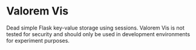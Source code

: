 # Valorem Vis

Dead simple Flask key-value storage using sessions. Valorem Vis is not tested for security and should only be used in development environments for experiment purposes.
